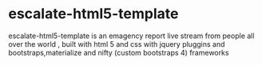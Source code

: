 # escalate-html5-template
escalate-html5-template is an emagency report live stream from people all over the world , built with html 5 and css with jquery pluggins and bootstraps,materialize and nifty (custom bootstraps 4)  frameworks
